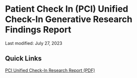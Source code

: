 # Patient Check In (PCI) Unified Check-In Generative Research Findings Report

Last modified: July 27, 2023

## Quick Links

[PCI Unified Check-In Research Report (PDF)](https://github.com/department-of-veterans-affairs/va.gov-team/files/12183996/PCI.Unified.Check-In.Research.Report.pdf)
<br><br>
